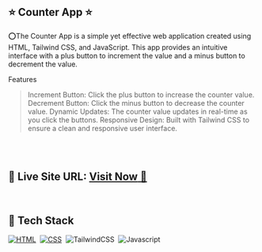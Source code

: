 ## ⭐ Counter App ⭐


⭕The Counter App is a simple yet effective web application created using HTML, Tailwind CSS, and JavaScript. This app provides an intuitive interface with a plus button to increment the value and a minus button to decrement the value.

Features
> Increment Button: Click the plus button to increase the counter value.
> Decrement Button: Click the minus button to decrease the counter value.
> Dynamic Updates: The counter value updates in real-time as you click the buttons.
> Responsive Design: Built with Tailwind CSS to ensure a clean and responsive user interface.
<br>
<br>

## 📌 **Live Site URL:** <a href="https://ayushojhabxr.github.io/Counter_app/">**Visit Now** 🚀</a>

<br>

## 📌 Tech Stack

[![HTML](https://img.shields.io/badge/html5%20-%23E34F26.svg?&style=for-the-badge&logo=html5&logoColor=white)](https://github.com/prakash-naikwadi)&nbsp;
[![CSS](https://img.shields.io/badge/css3%20-%231572B6.svg?&style=for-the-badge&logo=css3&logoColor=white)](https://github.com/prakash-naikwadi)&nbsp;
<img alt="TailwindCSS" src="https://img.shields.io/badge/Tailwind_CSS-38B2AC?style=for-the-badge&logo=tailwind-css&logoColor=white"/>&nbsp;
<img alt="Javascript" src="https://www.freepnglogos.com/uploads/javascript-png/javascript-logo-hq-png-1.png"/>&nbsp;

<br>
<br>

